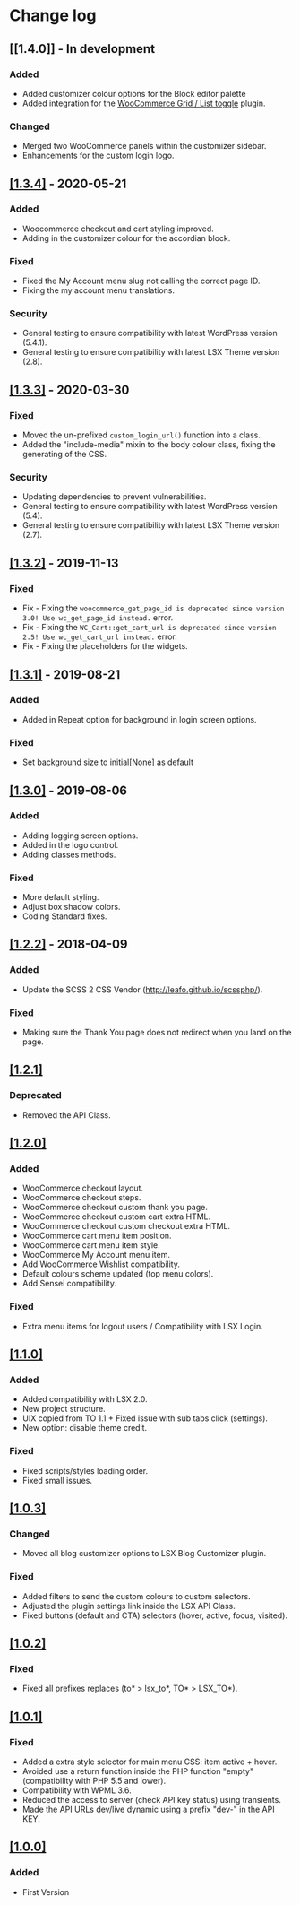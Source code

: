 # Change log

## [[1.4.0]] - In development

### Added

- Added customizer colour options for the Block editor palette
- Added integration for the [WooCommerce Grid / List toggle](https://wordpress.org/plugins/woocommerce-grid-list-toggle/) plugin.

### Changed

- Merged two WooCommerce panels within the customizer sidebar.
- Enhancements for the custom login logo.

## [[1.3.4]]() - 2020-05-21

### Added

- Woocommerce checkout and cart styling improved.
- Adding in the customizer colour for the accordian block.

### Fixed

- Fixed the My Account menu slug not calling the correct page ID.
- Fixing the my account menu translations.

### Security

- General testing to ensure compatibility with latest WordPress version (5.4.1).
- General testing to ensure compatibility with latest LSX Theme version (2.8).

## [[1.3.3]](https://github.com/lightspeeddevelopment/lsx-customizer/releases/tag/1.3.3) - 2020-03-30

### Fixed

- Moved the un-prefixed `custom_login_url()` function into a class.
- Added the "include-media" mixin to the body colour class, fixing the generating of the CSS.

### Security

- Updating dependencies to prevent vulnerabilities.
- General testing to ensure compatibility with latest WordPress version (5.4).
- General testing to ensure compatibility with latest LSX Theme version (2.7).

## [[1.3.2]](https://github.com/lightspeeddevelopment/lsx-customizer/releases/tag/1.3.2) - 2019-11-13

### Fixed

- Fix - Fixing the `woocommerce_get_page_id is deprecated since version 3.0! Use wc_get_page_id instead.` error.
- Fix - Fixing the `WC_Cart::get_cart_url is deprecated since version 2.5! Use wc_get_cart_url instead.` error.
- Fix - Fixing the placeholders for the widgets.

## [[1.3.1]](https://github.com/lightspeeddevelopment/lsx-customizer/releases/tag/1.3.1) - 2019-08-21

### Added

- Added in Repeat option for background in login screen options.

### Fixed

- Set background size to initial[None] as default

## [[1.3.0]](https://github.com/lightspeeddevelopment/lsx-customizer/releases/tag/1.3.0) - 2019-08-06

### Added

- Adding logging screen options.
- Added in the logo control.
- Adding classes methods.

### Fixed

- More default styling.
- Adjust box shadow colors.
- Coding Standard fixes.

## [[1.2.2]](https://github.com/lightspeeddevelopment/lsx-customizer/releases/tag/1.2.2) - 2018-04-09

### Added

- Update the SCSS 2 CSS Vendor (http://leafo.github.io/scssphp/).

### Fixed

- Making sure the Thank You page does not redirect when you land on the page.

## [[1.2.1]]()

### Deprecated

- Removed the API Class.

## [[1.2.0]]()

### Added

- WooCommerce checkout layout.
- WooCommerce checkout steps.
- WooCommerce checkout custom thank you page.
- WooCommerce checkout custom cart extra HTML.
- WooCommerce checkout custom checkout extra HTML.
- WooCommerce cart menu item position.
- WooCommerce cart menu item style.
- WooCommerce My Account menu item.
- Add WooCommerce Wishlist compatibility.
- Default colours scheme updated (top menu colors).
- Add Sensei compatibility.

### Fixed

- Extra menu items for logout users / Compatibility with LSX Login.

## [[1.1.0]]()

### Added

- Added compatibility with LSX 2.0.
- New project structure.
- UIX copied from TO 1.1 + Fixed issue with sub tabs click (settings).
- New option: disable theme credit.

### Fixed

- Fixed scripts/styles loading order.
- Fixed small issues.

## [[1.0.3]]()

### Changed

- Moved all blog customizer options to LSX Blog Customizer plugin.

### Fixed

- Added filters to send the custom colours to custom selectors.
- Adjusted the plugin settings link inside the LSX API Class.
- Fixed buttons (default and CTA) selectors (hover, active, focus, visited).

## [[1.0.2]]()

### Fixed

- Fixed all prefixes replaces (to* > lsx_to*, TO* > LSX_TO*).

## [[1.0.1]]()

### Fixed

- Added a extra style selector for main menu CSS: item active + hover.
- Avoided use a return function inside the PHP function "empty" (compatibility with PHP 5.5 and lower).
- Compatibility with WPML 3.6.
- Reduced the access to server (check API key status) using transients.
- Made the API URLs dev/live dynamic using a prefix "dev-" in the API KEY.

## [[1.0.0]]()

### Added

- First Version
